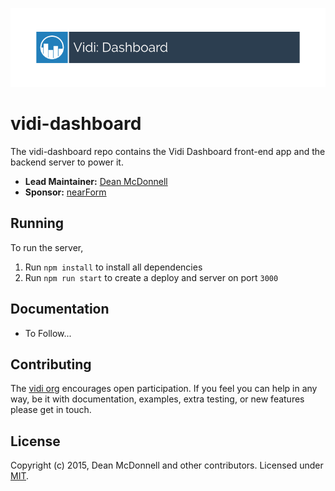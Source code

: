 ![logo][]

# vidi-dashboard
The vidi-dashboard repo contains the Vidi Dashboard front-end app and the backend server to power it.

- __Lead Maintainer:__ [Dean McDonnell][lead]
- __Sponsor:__ [nearForm][]

## Running
To run the server,

1. Run `npm install` to install all dependencies
2. Run `npm run start` to create a deploy and server on port `3000`


## Documentation

 - To Follow...

## Contributing
The [vidi org][] encourages open participation. If you feel you can help in any way, be it with
documentation, examples, extra testing, or new features please get in touch.

## License
Copyright (c) 2015, Dean McDonnell and other contributors.
Licensed under [MIT][].


[MIT]: ./LICENSE
[Code of Conduct]: https://github.com/nearform/vidi-contrib/docs/code_of_conduct.md
[vidi org]: https://github.com/nearform/vidi-contrib
[logo]: ./assets/vidi-logo.png
[lead]: https://github.com/mcdonnelldean
[nearForm]: http://www.nearform.com/

[Dockerfile]: ./Dockerfile
